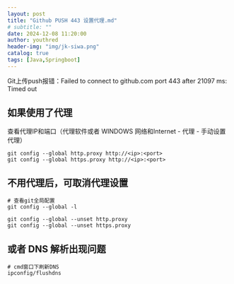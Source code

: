 ```yaml
---
layout: post
title: "Github PUSH 443 设置代理.md"
# subtitle: ""
date: 2024-12-08 11:20:00
author: youthred
header-img: "img/jk-siwa.png"
catalog: true
tags: [Java,Springboot]
---
```


Git上传push报错：Failed to connect to github.com port 443 after 21097 ms: Timed out

## 如果使用了代理

查看代理IP和端口（代理软件或者 WINDOWS 网络和Internet - 代理 - 手动设置代理）

```shell script
git config --global http.proxy http://<ip>:<port>
git config --global https.proxy http://<ip>:<port>
```

## 不用代理后，可取消代理设置

```shell script
# 查看git全局配置
git config --global -l

git config --global --unset http.proxy
git config --global --unset https.proxy
```

## 或者 DNS 解析出现问题

```shell script
# cmd窗口下刷新DNS
ipconfig/flushdns
```

